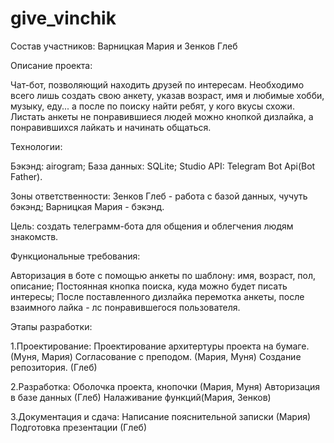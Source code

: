# give_vinchik
Состав участников: Варницкая Мария и Зенков Глеб

Описание проекта:

Чат-бот, позволяющий находить друзей по интересам. Необходимо всего лишь создать свою анкету, указав возраст, имя и любимые хобби, музыку, еду... а после по поиску найти ребят, у кого вкусы схожи. Листать анкеты не понравившиеся людей можно кнопкой дизлайка, а понравившихся лайкать и начинать общаться.

Технологии: 

Бэкэнд: airogram;
База данных: SQLite;
Studio API: Telegram Bot Api(Bot Father).

Зоны ответственности: Зенков Глеб - работа с базой данных, чучуть бэкэнд; Варницкая Мария - бэкэнд.

Цель: создать телеграмм-бота для общения и облегчения людям знакомств.

Функциональные требования:

Авторизация в боте с помощью анкеты по шаблону: имя, возраст, пол, описание;
Постоянная кнопка поиска, куда можно будет писать интересы;
После поставленного дизлайка перемотка анкеты, после взаимного лайка - лс понравившегося пользователя.

Этапы разработки:

1.Проектирование:
Проектирование архитертуры проекта на бумаге. (Муня, Мария)
Согласование с преподом. (Мария, Муня)
Создание репозитория. (Глеб)

2.Разработка:
Оболочка проекта, кнопочки (Мария, Муня)
Авторизация в базе данных (Глеб)
Налаживание функций(Мария, Зенков)

3.Документация и сдача:
Написание пояснительной записки (Мария)
Подготовка презентации (Глеб)
